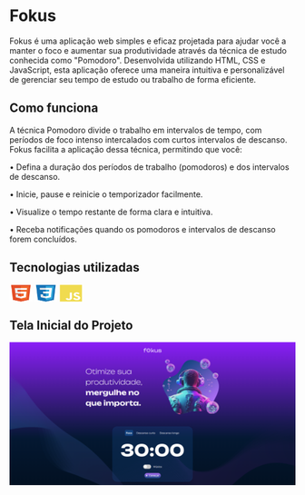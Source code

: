 # Fokus
Fokus é uma aplicação web simples e eficaz projetada para ajudar você a manter o foco e aumentar sua produtividade através da técnica de estudo conhecida como "Pomodoro". Desenvolvida utilizando HTML, CSS e JavaScript, esta aplicação oferece uma maneira intuitiva e personalizável de gerenciar seu tempo de estudo ou trabalho de forma eficiente.
## Como funciona 
A técnica Pomodoro divide o trabalho em intervalos de tempo, com períodos de foco intenso intercalados com curtos intervalos de descanso. Fokus facilita a aplicação dessa técnica, permitindo que você:

• Defina a duração dos períodos de trabalho (pomodoros) e dos intervalos de descanso.

• Inicie, pause e reinicie o temporizador facilmente.

• Visualize o tempo restante de forma clara e intuitiva.

• Receba notificações quando os pomodoros e intervalos de descanso forem concluídos.

## Tecnologias utilizadas  
<img align="center" alt="Mikael-HTML" height="30" width="40" src="https://raw.githubusercontent.com/devicons/devicon/master/icons/html5/html5-original.svg"> <img align="center" alt="Mikael-CSS" height="30" width="40" src="https://raw.githubusercontent.com/devicons/devicon/master/icons/css3/css3-original.svg"> <img align="center" alt="Mikael-Js" height="30" width="40" src="https://raw.githubusercontent.com/devicons/devicon/master/icons/javascript/javascript-plain.svg">

## Tela Inicial do Projeto
<img src= "Imagem fokus readme .png">

